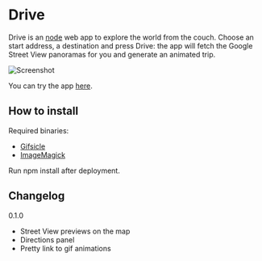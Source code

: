# Drive

Drive is an [node](http://nodejs.org) web app to explore the world from the couch.
Choose an start address, a destination and press Drive: the app will fetch the Google Street View panoramas for you and generate an animated trip.

![Screenshot](https://raw.github.com/cedricraud/Drive/master/assets/screen.png)

You can try the app [here](http://drive.spyc.am).

## How to install

Required binaries:

* [Gifsicle](http://www.lcdf.org/gifsicle/)
* [ImageMagick](http://www.imagemagick.org/script/index.php)

Run npm install after deployment.

## Changelog

0.1.0

* Street View previews on the map
* Directions panel
* Pretty link to gif animations
